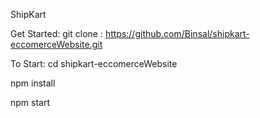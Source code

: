 ShipKart 


Get Started:
 git clone : https://github.com/Binsal/shipkart-eccomerceWebsite.git


To Start:
cd shipkart-eccomerceWebsite

npm install

npm start



